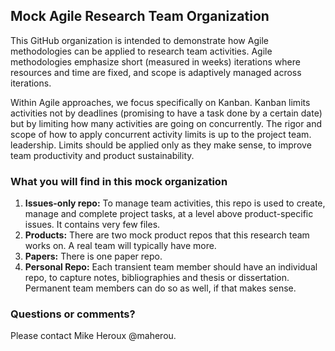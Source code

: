 ## Mock Agile Research Team Organization

This GitHub organization is intended to demonstrate how Agile methodologies can be applied to research team activities.  Agile methodologies emphasize short (measured in weeks) iterations where resources and time are fixed, and scope is adaptively managed across iterations.

Within Agile approaches, we focus specifically on Kanban.  Kanban limits activities not by deadlines (promising to have a task done by a certain date) but by limiting how many activities are going on concurrently.  The rigor and scope of how to apply concurrent activity limits is up to the project team. leadership.  Limits should be applied only as they make sense, to improve team productivity and product sustainability.

### What you will find in this mock organization

1. **Issues-only repo:** To manage team activities, this repo is used to create, manage and complete project tasks, at a level above product-specific issues.  It contains very few files.
1. **Products:** There are two mock product repos that this research team works on.  A real team will typically have more.
1. **Papers:** There is one paper repo.
1. **Personal Repo:** Each transient team member should have an individual repo, to capture notes, bibliographies and thesis or dissertation.  Permanent team members can do so as well, if that makes sense.

### Questions or comments?

Please contact Mike Heroux @maherou.
